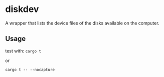 # diskdev

A wrapper that lists the device files of the disks available on the computer.

## Usage
test with:
`cargo t`

or 

`cargo t -- --nocapture`
